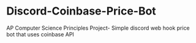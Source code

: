 # Discord-Coinbase-Price-Bot
AP Computer Science Principles Project- Simple discord web hook price bot that uses coinbase API
